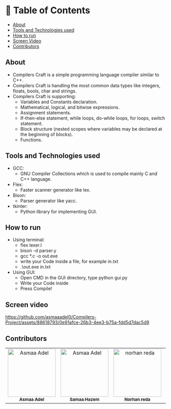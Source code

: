# 📝 Table of Contents

- [About <a name = "about"></a>](#about-)
- [Tools and Technologies used <a name = "tech"></a>](#tech-)
- [How to run <a name = "run"></a>](#run-)
- [Screen Video <a name = "screen-video"></a> ](#screen-video-)
- [Contributors <a name = "Contributors"></a>](#contributors-)

## About <a name = "about"></a>

- Compilers Craft is a simple programming language compiler similar to C++.
- Compilers Craft is handling the most common data types like integers, floats, bools, char and strings.
- Compilers Craft is supporting:
    - Variables and Constants declaration. 
    - Mathematical, logical, and bitwise expressions.
    - Assignment statements.
    - If-then-else statement, while loops, do-while loops, for loops, switch statement.
    - Block structure (nested scopes where variables may be declared at the beginning of blocks).
    - Functions.

## Tools and Technologies used <a name = "tech"></a>  
- GCC:
    - GNU Compiler Collections which is used to compile mainly C and C++ language.
- Flex: 
    - Faster scanner generator like lex.
- Bison:
    - Parser generator like yacc.
- tkinter:
    - Python library for implementing GUI.

## How to run <a name = "run"></a>  
- Using terminal:
    - flex lexer.l
    - bison -d parser.y
    - gcc *.c -o out.exe
    - write your Code inside a file, for example in.txt
    - .\out.exe in.txt
- Using GUI:
    - Open CMD in the GUI directory, type python gui.py
    - Write your Code inside
    - Press Compile!

## Screen video <a name = "screen-video"></a> 


https://github.com/asmaaadel0/Compilers-Project/assets/88618793/0e91afce-26b3-4ee3-b75a-fdd5d7dac5d9


## Contributors <a name = "Contributors"></a>

<table>
  <tr>
    <td align="center">
    <a href="https://github.com/asmaaadel0" target="_black">
    <img src="https://avatars.githubusercontent.com/u/88618793?s=400&u=886a14dc5ef5c205a8e51942efe9665ed8fd4717&v=4" width="150px;" alt="Asmaa Adel"/>
    <br />
    <sub><b>Asmaa Adel</b></sub></a>
    </td>
    <td align="center">
    <a href="https://github.com/Samaa-Hazem2001" target="_black">
    <img src="https://avatars.githubusercontent.com/u/82514924?v=4" width="150px;" alt="Asmaa Adel"/>
    <br />
    <sub><b>Samaa Hazem</b></sub></a>
    </td>
    <td align="center">
    <a href="https://github.com/norhanreda" target="_black">
    <img src="https://avatars.githubusercontent.com/u/88630231?v=4" width="150px;" alt="norhan reda"/>
    <br />
    <sub><b>Norhan reda</b></sub></a>
    </td>
    <td align="center">
    <a href="https://github.com/Hoda233" target="_black">
    <img src="https://avatars.githubusercontent.com/u/77369927?v=4" width="150px;" alt="HodaGamal"/>
    <br />
    <sub><b>HodaGamal</b></sub></a>
    </td>
  </tr>
 </table>
